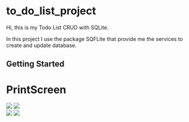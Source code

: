 # to_do_list_project

Hi, this is my Todo List CRUD with SQLite.

In this project I use the package SQFLite that provide me the services to create and update database.

## Getting Started
<h1>PrintScreen</h1>
<img src="https://github.com/mattbrevis/to_do_list_project/blob/main/assets/project-views/home.jpeg?raw=true">  
<img src="https://github.com/mattbrevis/to_do_list_project/blob/main/assets/project-views/newtask.jpeg?raw=true"> <br>             
<img src="https://github.com/mattbrevis/to_do_list_project/blob/main/assets/project-views/listtasks.jpeg?raw=true">
<img src="https://github.com/mattbrevis/to_do_list_project/blob/main/assets/project-views/deletetask.jpeg?raw=true">    